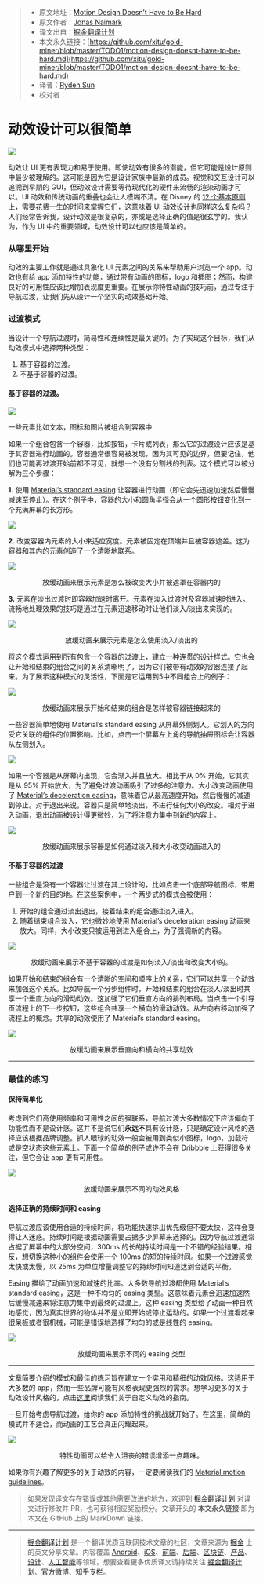 > * 原文地址：[Motion Design Doesn’t Have to Be Hard](https://medium.com/google-design/motion-design-doesnt-have-to-be-hard-33089196e6c2)
> * 原文作者：[Jonas Naimark](https://medium.com/@jnaimark?source=post_header_lockup)
> * 译文出自：[掘金翻译计划](https://github.com/xitu/gold-miner)
> * 本文永久链接：[https://github.com/xitu/gold-miner/blob/master/TODO1/motion-design-doesnt-have-to-be-hard.md](https://github.com/xitu/gold-miner/blob/master/TODO1/motion-design-doesnt-have-to-be-hard.md)
> * 译者：[Ryden Sun](https://juejin.im/user/585b9407da2f6000657a5c0c)
> * 校对者：

# 动效设计可以很简单

![](https://cdn-images-1.medium.com/max/2000/1*mVa7DA7XfZUb0cDpNj-Vng.gif)

动效让 UI 更有表现力和易于使用。即使动效有很多的潜能，但它可能是设计原则中最少被理解的。这可能是因为它是设计家族中最新的成员。视觉和交互设计可以追溯到早期的 GUI，但动效设计需要等待现代化的硬件来流畅的渲染动画才可以。UI 动效和传统动画的重叠也会让人模糊不清。在 Disney 的 [12 个基本原则](https://en.wikipedia.org/wiki/12_basic_principles_of_animation) 上，需要花费一生的时间来掌握它们，这意味着 UI 动效设计也同样这么复杂吗？人们经常告诉我，设计动效是很复杂的，亦或是选择正确的值是很玄学的。我认为，作为 UI 中的重要领域，动效设计可以也应该是简单的。

### 从哪里开始

动效的主要工作就是通过具象化 UI 元素之间的关系来帮助用户浏览一个 app。动效也有给 app 添加特性的功能，通过带有动画的图标，logo 和插图；然而，构建良好的可用性应该比增加表现度更重要。在展示你特性动画的技巧前，通过专注于导航过渡，让我们先从设计一个坚实的动效基础开始。

### 过渡模式

当设计一个导航过渡时，简易性和连续性是最关键的。为了实现这个目标，我们从动效模式中选择两种类型：

1.  基于容器的过渡。
2.  不基于容器的过渡。

#### 基于容器的过渡。

![](https://cdn-images-1.medium.com/max/600/1*SX8QU5bCP1ceLQhM1DRr8g.gif)

一些元素比如文本，图标和图片被组合到容器中

如果一个组合包含一个容器，比如按钮，卡片或列表，那么它的过渡设计应该是基于其容器进行动画的。容器通常很容易被发现，因为其可见的边界，但要记住，他们也可能再过渡开始前都不可见，就想一个没有分割线的列表。这个模式可以被分解为三个步骤：

**1.** 使用 [Material’s standard easing](https://material.io/design/motion/speed.html#easing) 让容器进行动画（即它会先迅速加速然后慢慢减速至停止）。在这个例子中，容器的大小和圆角半径会从一个圆形按钮变化到一个充满屏幕的长方形。

![](https://cdn-images-1.medium.com/max/800/1*dv557WZmYFEx_T7Z4XUpFA.gif)

**2.** 改变容器内元素的大小来适应宽度。元素被固定在顶端并且被容器遮盖。这为容器和其内的元素创造了一个清晰地联系。

![](https://cdn-images-1.medium.com/max/800/1*IgUQHrbcRGyGpW8laj6ZWw.gif)

<center>放缓动画来展示元素是怎么被改变大小并被遮罩在容器内的</center>

**3.** 元素在淡出过渡时即容器加速时离开。元素在淡入过渡时及容器减速时进入。流畅地处理效果的技巧是通过在元素迅速移动时让他们淡入/淡出来实现的。

![](https://cdn-images-1.medium.com/max/1000/1*GXG-QKLh4ILSjw3_A9FCfA.gif)

<center>放缓动画来展示元素是怎么使用淡入/淡出的</center>

将这个模式运用到所有包含一个容器的过渡上，建立一种连贯的设计样式。它也会让开始和结束的组合之间的关系清晰明了，因为它们被带有动效的容器连接了起来。为了展示这种模式的灵活性，下面是它运用到5中不同组合上的例子：

![](https://cdn-images-1.medium.com/max/2000/1*uyyN_Xoe3fnvlVi0mvY0nA.gif)

<center>放缓动画来展示开始和结束的组合是怎样被容器链接起来的</center>

一些容器简单地使用 Material’s standard easing 从屏幕外侧划入。它划入的方向受它关联的组件的位置影响。比如，点击一个屏幕左上角的导航抽屉图标会让容器从左侧划入。

![](https://cdn-images-1.medium.com/max/1000/1*kDHIYLL1TQq9brqgkBDcvA.gif)

如果一个容器是从屏幕内出现，它会渐入并且放大。相比于从 0% 开始，它其实是从 95% 开始放大，为了避免过渡动画吸引了过多的注意力。大小改变动画使用了 [Material’s deceleration easing](https://material.io/design/motion/speed.html#easing)，意味着它从最高速度开始，然后慢慢的减速到停止。对于退出来说，容器只是简单地淡出，不进行任何大小的改变。相对于进入动画，退出动画被设计得更微妙，为了将注意力集中到新的内容上。

![](https://cdn-images-1.medium.com/max/800/1*JmunYZEFJzSaV7kCyzYPMg.gif)

<center>放缓动画来展示容器是如何通过淡入和大小改变动画进入的</center>

#### 不基于容器的过渡

一些组合是没有一个容器让过渡在其上设计的，比如点击一个底部导航图标，带用户到一个新的目的地。在这些案例中，一个两步式的模式会被使用：

1.  开始的组合通过淡出退出，接着结束的组合通过淡入进入。
2.  随着结束组合淡入，它也微妙地使用 Material’s deceleration easing 动画来放大。同样，大小改变只被运用到进入组合上，为了强调新的内容。

![](https://cdn-images-1.medium.com/max/800/1*EMaQi0I-Zvt3JHEiqal56Q.gif)

<center>放缓动画来展示不基于容器的过渡是如何淡入/淡出和改变大小的。</center>

如果开始和结束的组合有一个清晰的空间和顺序上的关系，它们可以共享一个动效来加强这个关系。比如导航一个分步组件时，开始和结束的组合在淡入/淡出时共享一个垂直方向的滑动动效。这加强了它们垂直方向的排列布局。当点击一个引导页流程上的下一步按钮，这些组合共享一个横向的滑动动效。从左向右移动加强了流程上的概念。共享的动效使用了 Material’s standard easing。

![](https://cdn-images-1.medium.com/max/1000/1*9pGkX_CRRRlnhIHy4ZvxOA.gif)

<center>放缓动画来展示垂直向和横向的共享动效</center>

* * *

### 最佳的练习

#### 保持简单化

考虑到它们高使用频率和可用性之间的强联系，导航过渡大多数情况下应该偏向于功能性而不是设计感。这并不是说它们**永远不**具有设计感，只是确定设计风格的选择应该根据品牌调整。抓人眼球的动效一般会被用到类似小图标，logo，加载符或是空状态这些元素上。下面一个简单的例子或许不会在 Dribbble 上获得很多关注，但它会让 app 更有可用性。

![](https://cdn-images-1.medium.com/max/1000/1*9vPdOuElDyPZtCHYM3shFA.gif)

<center>放缓动画来展示不同的动效风格</center>

#### 选择正确的持续时间和 easing

导航过渡应该使用合适的持续时间，将功能快速排出优先级但不要太快，这样会变得让人迷惑。持续时间是根据动画需要占据多少屏幕来选择的。因为导航过渡通常占据了屏幕中的大部分空间，300ms 的长的持续时间是一个不错的经验结果。相反，想切换这种小的组件会使用一个 100ms 的短的持续时间。如果一个过渡感觉太快或太慢，以 25ms 为单位增量调整它的持续时间知道达到合适的平衡。

Easing 描绘了动画加速和减速的比率。大多数导航过渡都使用 Material’s standard easing，这是一种不均匀的 easing 类型。这意味着元素会迅速加速然后缓慢减速来将注意力集中到最终的过渡上。这种 easing 类型给了动画一种自然地感觉，因为真实世界的物体并不是立即开始或停止运动的。如果一个过渡看起来很呆板或者很机械，可能是错误地选择了均匀的或是线性的 easing。

![](https://cdn-images-1.medium.com/max/1000/1*UNRu3Rm4_fgj8j8xUGFHvg.gif)

<center>放缓动画来展示不同的 easing 类型</center>

* * *

文章简要介绍的模式和最佳的练习旨在建立一个实用和精细的动效风格。这适用于大多数的 app，然而一些品牌可能有风格表现更强烈的需求。想学习更多的关于动效设计风格的，点击[这里](https://material.io/design/motion/customization.html)阅读我们关于自定义动效的指南。

一旦开始考虑导航过渡，给你的 app 添加特性的挑战就开始了。在这里，简单的模式并不适合，而动画的工艺会真正闪耀起来。

![](https://cdn-images-1.medium.com/max/800/1*N22ZpI-Mvv5vMXTWCx77nQ.gif)

<center>特性动画可以给令人沮丧的错误增添一点趣味。</center>

如果你有兴趣了解更多的关于动效的内容，一定要阅读我们的 [Material motion guidelines](https://material.io/design/motion/understanding-motion.html#principles)。

> 如果发现译文存在错误或其他需要改进的地方，欢迎到 [掘金翻译计划](https://github.com/xitu/gold-miner) 对译文进行修改并 PR，也可获得相应奖励积分。文章开头的 **本文永久链接** 即为本文在 GitHub 上的 MarkDown 链接。


---

> [掘金翻译计划](https://github.com/xitu/gold-miner) 是一个翻译优质互联网技术文章的社区，文章来源为 [掘金](https://juejin.im) 上的英文分享文章。内容覆盖 [Android](https://github.com/xitu/gold-miner#android)、[iOS](https://github.com/xitu/gold-miner#ios)、[前端](https://github.com/xitu/gold-miner#前端)、[后端](https://github.com/xitu/gold-miner#后端)、[区块链](https://github.com/xitu/gold-miner#区块链)、[产品](https://github.com/xitu/gold-miner#产品)、[设计](https://github.com/xitu/gold-miner#设计)、[人工智能](https://github.com/xitu/gold-miner#人工智能)等领域，想要查看更多优质译文请持续关注 [掘金翻译计划](https://github.com/xitu/gold-miner)、[官方微博](http://weibo.com/juejinfanyi)、[知乎专栏](https://zhuanlan.zhihu.com/juejinfanyi)。
